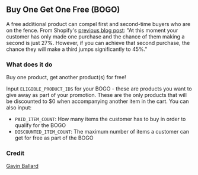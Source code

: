 ## Buy One Get One Free (BOGO)

A free additional product can compel first and second-time buyers who are on the fence. From Shopify's [previous blog post](https://www.shopify.com/enterprise/customer-lifetime-value-after-black-friday-cyber-monday): "At this moment your customer has only made one purchase and the chance of them making a second is just 27%. However, if you can achieve that second purchase, the chance they will make a third jumps significantly to 45%."

### What does it do

Buy one product, get another product(s) for free!

Input `ELIGIBLE_PRODUCT_IDS` for your BOGO - these are products you want to give away as part of your promotion. These are the only products that will be discounted to $0 when accompanying another item in the cart.
You can also input:
   - `PAID_ITEM_COUNT`: How many items the customer has to buy in order to qualify for the BOGO  
   - `DISCOUNTED_ITEM_COUNT`: The maximum number of items a customer can get for free as part of the BOGO

### Credit
[Gavin Ballard](https://gist.github.com/gavinballard/1ea16fe21761a1c83c3957d1b059d5b7)
